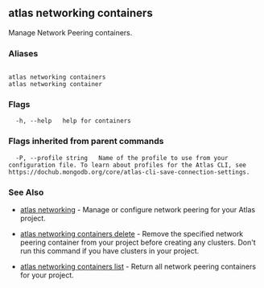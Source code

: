 ## atlas networking containers

Manage Network Peering containers.




### Aliases
```

atlas networking containers
atlas networking container
```



### Flags

```
  -h, --help   help for containers

```


### Flags inherited from parent commands

```
  -P, --profile string   Name of the profile to use from your configuration file. To learn about profiles for the Atlas CLI, see https://dochub.mongodb.org/core/atlas-cli-save-connection-settings.

```

### See Also


* [atlas networking](atlas_networking.md)	- Manage or configure network peering for your Atlas project.

* [atlas networking containers delete](atlas_networking_containers_delete.md)	- Remove the specified network peering container from your project before creating any clusters. Don't run this command if you have clusters in your project.

* [atlas networking containers list](atlas_networking_containers_list.md)	- Return all network peering containers for your project.



